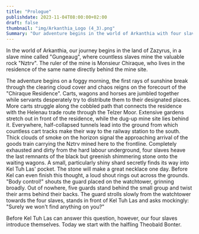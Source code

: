 ```yaml
---
title: "Prologue"
publishdate: 2023-11-04T08:00:00+02:00
draft: false
thumbnail: "img/Arkanthia_Logo (4_3).png"
Summary: "Our adventure begins in the world of Arkanthia with four slaves in the 'Gungeaug' mine, which is under the rule of the notorious Monsieur Chiraque. On a foggy morning, our characters have to load the valuable stone 'Nztrv' onto a train that will soon be leaving for the front. This is where Kel Tuh Las makes a fateful mistake. You can find out what he messed up here:"
---
```


In the world of Arkanthia, our journey begins in the land of Zazyrus, in a slave mine called "Gungeaug", where countless slaves mine the valuable rock "Nztrv". The ruler of the mine is Monsieur Chiraque, who lives in the residence of the same name directly behind the mine site.

The adventure begins on a foggy morning, the first rays of sunshine break through the clearing cloud cover and chaos reigns on the forecourt of the "Chiraque Residence". Carts, wagons and horses are jumbled together while servants desperately try to distribute them to their designated places. More carts struggle along the cobbled path that connects the residence with the Helenau trade route through the Telzer Moor. Extensive gardens stretch out in front of the residence, while the dug-up mine site lies behind it. Everywhere, half-collapsed tunnels lead into the ground from which countless cart tracks make their way to the railway station to the south. Thick clouds of smoke on the horizon signal the approaching arrival of the goods train carrying the Nztrv mined here to the frontline. Completely exhausted and dirty from the hard labour underground, four slaves heave the last remnants of the black but greenish shimmering stone onto the waiting wagons. A small, particularly shiny shard secretly finds its way into Kel Tuh Las' pocket. The stone will make a great necklace one day. Before Kel can even finish this thought, a loud shout rings out across the grounds. "Body control!" shouts the guard placed on the watchtower, grinning broadly. Out of nowhere, five guards stand behind the small group and twist their arms behind their backs. The guard strolls slowly from the watchtower towards the four slaves, stands in front of Kel Tuh Las and asks mockingly: "Surely we won't find anything on you?"

Before Kel Tuh Las can answer this question, however, our four slaves introduce themselves. Today we start with the halfling Theobald Bonter.
